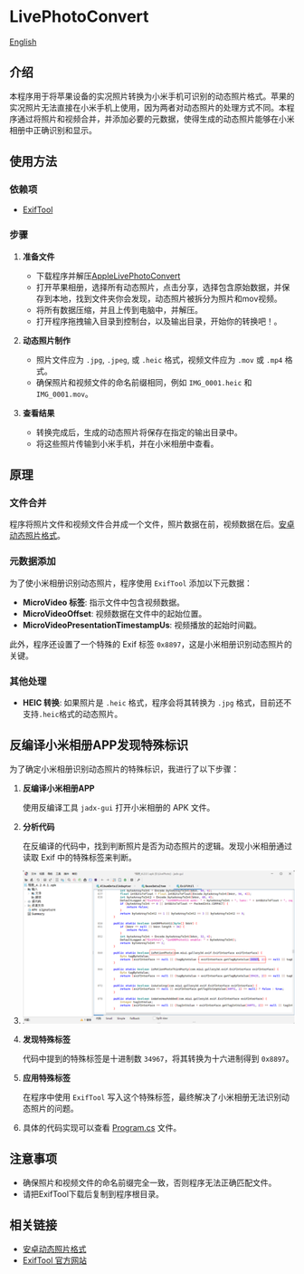 # LivePhotoConvert
[English](/LivePhotoConvert/README.en.md) 
## 介绍

本程序用于将苹果设备的实况照片转换为小米手机可识别的动态照片格式。苹果的实况照片无法直接在小米手机上使用，因为两者对动态照片的处理方式不同。本程序通过将照片和视频合并，并添加必要的元数据，使得生成的动态照片能够在小米相册中正确识别和显示。

## 使用方法

### 依赖项

- [ExifTool](https://exiftool.org/)

### 步骤

1. **准备文件**
   - 下载程序并解压[AppleLivePhotoConvert](https://github.com/ZhiQiu-Kinsey/AppleLivePhotoConvert/releases/tag/1.0)
   - 打开苹果相册，选择所有动态照片，点击分享，选择包含原始数据，并保存到本地，找到文件夹你会发现，动态照片被拆分为照片和mov视频。
   - 将所有数据压缩，并且上传到电脑中，并解压。
   - 打开程序拖拽输入目录到控制台，以及输出目录，开始你的转换吧！。
	 
3. **动态照片制作**
   - 照片文件应为 `.jpg`, `.jpeg`, 或 `.heic` 格式，视频文件应为 `.mov` 或 `.mp4` 格式。
   - 确保照片和视频文件的命名前缀相同，例如 `IMG_0001.heic` 和 `IMG_0001.mov`。

4. **查看结果**

   - 转换完成后，生成的动态照片将保存在指定的输出目录中。
   - 将这些照片传输到小米手机，并在小米相册中查看。

## 原理

### 文件合并

程序将照片文件和视频文件合并成一个文件，照片数据在前，视频数据在后。[安卓动态照片格式](https://developer.android.com/media/platform/motion-photo-format?hl=zh-cn)。

### 元数据添加

为了使小米相册识别动态照片，程序使用 `ExifTool` 添加以下元数据：

- **MicroVideo 标签**: 指示文件中包含视频数据。
- **MicroVideoOffset**: 视频数据在文件中的起始位置。
- **MicroVideoPresentationTimestampUs**: 视频播放的起始时间戳。

此外，程序还设置了一个特殊的 Exif 标签 `0x8897`，这是小米相册识别动态照片的关键。

### 其他处理

- **HEIC 转换**: 如果照片是 `.heic` 格式，程序会将其转换为 `.jpg` 格式，目前还不支持`.heic`格式的动态照片。

## 反编译小米相册APP发现特殊标识

为了确定小米相册识别动态照片的特殊标识，我进行了以下步骤：

1. **反编译小米相册APP**

   使用反编译工具 `jadx-gui` 打开小米相册的 APK 文件。

2. **分析代码**

   在反编译的代码中，找到判断照片是否为动态照片的逻辑。发现小米相册通过读取 Exif 中的特殊标签来判断。
1. <img src=".\LivePhotoConvert\Docs\PixPin_2024-12-19_19-35-11.png" alt="">

3. **发现特殊标签**

   代码中提到的特殊标签是十进制数 `34967`，将其转换为十六进制得到 `0x8897`。

4. **应用特殊标签**

   在程序中使用 `ExifTool` 写入这个特殊标签，最终解决了小米相册无法识别动态照片的问题。
1. 具体的代码实现可以查看 [Program.cs](./Program.cs) 文件。

## 注意事项

- 确保照片和视频文件的命名前缀完全一致，否则程序无法正确匹配文件。
- 请把ExifTool下载后复制到程序根目录。

## 相关链接

- [安卓动态照片格式](https://developer.android.com/media/platform/motion-photo-format?hl=zh-cn)
- [ExifTool 官方网站](https://exiftool.org/)
